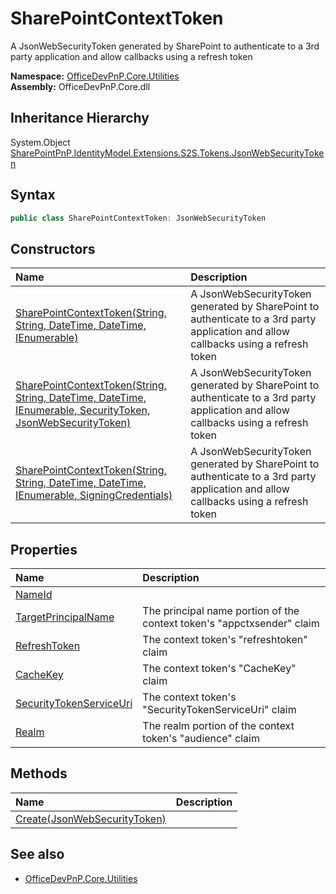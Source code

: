 # SharePointContextToken
A JsonWebSecurityToken generated by SharePoint to authenticate to a 3rd party application and allow callbacks using a refresh token  

**Namespace:** [OfficeDevPnP.Core.Utilities](OfficeDevPnP.Core.Utilities.md)  
**Assembly:** OfficeDevPnP.Core.dll  
## Inheritance Hierarchy
System.Object  
    [SharePointPnP.IdentityModel.Extensions.S2S.Tokens.JsonWebSecurityToken](SharePointPnP.IdentityModel.Extensions.S2S.Tokens.JsonWebSecurityToken.md)
## Syntax
```C#
public class SharePointContextToken: JsonWebSecurityToken
```
## Constructors
|**Name**|**Description**|
|:-----|:-----|
| [SharePointContextToken(String, String, DateTime, DateTime, IEnumerable<JsonWebTokenClaim>)](OfficeDevPnP.Core.Utilities.SharePointContextToken.ctor1.md) |  A JsonWebSecurityToken generated by SharePoint to authenticate to a 3rd party application and allow callbacks using a refresh token 
| [SharePointContextToken(String, String, DateTime, DateTime, IEnumerable<JsonWebTokenClaim>, SecurityToken, JsonWebSecurityToken)](OfficeDevPnP.Core.Utilities.SharePointContextToken.ctor2.md) |  A JsonWebSecurityToken generated by SharePoint to authenticate to a 3rd party application and allow callbacks using a refresh token 
| [SharePointContextToken(String, String, DateTime, DateTime, IEnumerable<JsonWebTokenClaim>, SigningCredentials)](OfficeDevPnP.Core.Utilities.SharePointContextToken.ctor3.md) |  A JsonWebSecurityToken generated by SharePoint to authenticate to a 3rd party application and allow callbacks using a refresh token 
## Properties
|**Name**|**Description**|
|:-----|:-----|
| [NameId](OfficeDevPnP.Core.Utilities.SharePointContextToken.NameId.md) | 
| [TargetPrincipalName](OfficeDevPnP.Core.Utilities.SharePointContextToken.TargetPrincipalName.md) | The principal name portion of the context token's "appctxsender" claim
| [RefreshToken](OfficeDevPnP.Core.Utilities.SharePointContextToken.RefreshToken.md) | The context token's "refreshtoken" claim
| [CacheKey](OfficeDevPnP.Core.Utilities.SharePointContextToken.CacheKey.md) | The context token's "CacheKey" claim
| [SecurityTokenServiceUri](OfficeDevPnP.Core.Utilities.SharePointContextToken.SecurityTokenServiceUri.md) | The context token's "SecurityTokenServiceUri" claim
| [Realm](OfficeDevPnP.Core.Utilities.SharePointContextToken.Realm.md) | The realm portion of the context token's "audience" claim
## Methods
|**Name**|**Description**|
|:-----|:-----|
| [Create(JsonWebSecurityToken)](OfficeDevPnP.Core.Utilities.SharePointContextToken.34df5d13.md) | 
## See also
- [OfficeDevPnP.Core.Utilities](OfficeDevPnP.Core.Utilities.md)

